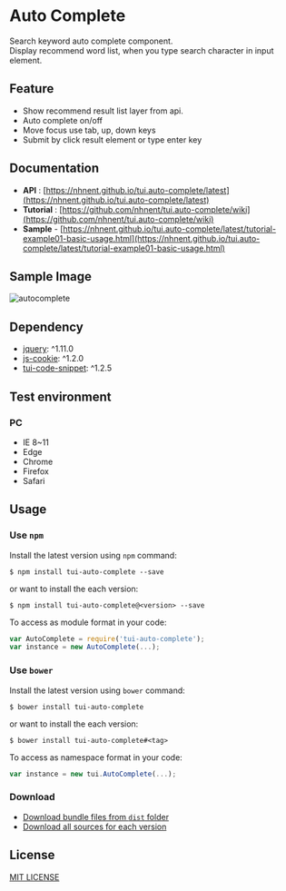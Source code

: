 # Auto Complete

Search keyword auto complete component.<br>
Display recommend word list, when you type search character in input element.

## Feature
* Show recommend result list layer from api.
* Auto complete on/off
* Move focus use tab, up, down keys
* Submit by click result element or type enter key

## Documentation
* **API** : [https://nhnent.github.io/tui.auto-complete/latest](https://nhnent.github.io/tui.auto-complete/latest)
* **Tutorial** : [https://github.com/nhnent/tui.auto-complete/wiki](https://github.com/nhnent/tui.auto-complete/wiki)
* **Sample** - [https://nhnent.github.io/tui.auto-complete/latest/tutorial-example01-basic-usage.html](https://nhnent.github.io/tui.auto-complete/latest/tutorial-example01-basic-usage.html)

## Sample Image
![autocomplete](https://cloud.githubusercontent.com/assets/11814228/8348687/f73f696c-1b50-11e5-88a4-d503fd1c05b6.png)

## Dependency
* [jquery](https://github.com/jquery/jquery): ^1.11.0
* [js-cookie](https://github.com/js-cookie/js-cookie): ^1.2.0
* [tui-code-snippet](https://github.com/nhnent/tui-code-snippet): ^1.2.5

## Test environment
### PC
* IE 8~11
* Edge
* Chrome
* Firefox
* Safari

## Usage
### Use `npm`

Install the latest version using `npm` command:

```
$ npm install tui-auto-complete --save
```

or want to install the each version:

```
$ npm install tui-auto-complete@<version> --save
```

To access as module format in your code:

```javascript
var AutoComplete = require('tui-auto-complete');
var instance = new AutoComplete(...);
```

### Use `bower`
Install the latest version using `bower` command:

```
$ bower install tui-auto-complete
```

or want to install the each version:

```
$ bower install tui-auto-complete#<tag>
```

To access as namespace format in your code:

```javascript
var instance = new tui.AutoComplete(...);
```

### Download
* [Download bundle files from `dist` folder](https://github.com/nhnent/tui.auto-complete/tree/production/dist)
* [Download all sources for each version](https://github.com/nhnent/tui.auto-complete/releases)

## License
[MIT LICENSE](https://github.com/nhnent/tui.auto-complete/blob/master/LICENSE)
